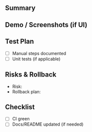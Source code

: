 ## Summary

## Demo / Screenshots (if UI)

## Test Plan
- [ ] Manual steps documented
- [ ] Unit tests (if applicable)

## Risks & Rollback
- Risk:
- Rollback plan:

## Checklist
- [ ] CI green
- [ ] Docs/README updated (if needed)
